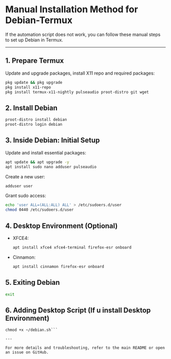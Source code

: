 # Manual Installation Method for Debian-Termux

If the automation script does not work, you can follow these manual steps to set up Debian in Termux.

---

## 1. Prepare Termux
Update and upgrade packages, install X11 repo and required packages:
```sh
pkg update && pkg upgrade
pkg install x11-repo
pkg install termux-x11-nightly pulseaudio proot-distro git wget
```

## 2. Install Debian
```sh
proot-distro install debian
proot-distro login debian
```

## 3. Inside Debian: Initial Setup
Update and install essential packages:
```sh
apt update && apt upgrade -y
apt install sudo nano adduser pulseaudio
```

Create a new user:
```sh
adduser user
```
Grant sudo access:
```sh
echo 'user ALL=(ALL:ALL) ALL' > /etc/sudoers.d/user
chmod 0440 /etc/sudoers.d/user
```

## 4. Desktop Environment (Optional)
- XFCE4:
  ```sh
  apt install xfce4 xfce4-terminal firefox-esr onboard
  ```
- Cinnamon:
  ```sh
  apt install cinnamon firefox-esr onboard
  ```

## 5. Exiting Debian
```sh
exit
```

## 6. Adding Desktop Script (If u install Desktop Environment)
```curl -fsSL https://raw.githubusercontent.com/flasherxgapple/debian-termux/master/debian.sh -o ~/debian.sh
chmod +x ~/debian.sh```

---

For more details and troubleshooting, refer to the main README or open an issue on GitHub.

